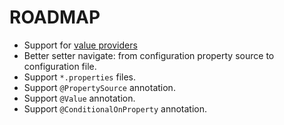 # ROADMAP

- Support
  for [value providers](https://docs.spring.io/spring-boot/docs/current/reference/html/configuration-metadata.html#configuration-metadata.manual-hints.value-providers)
- Better setter navigate: from configuration property source to configuration file.
- Support `*.properties` files.
- Support `@PropertySource` annotation.
- Support `@Value` annotation.
- Support `@ConditionalOnProperty` annotation.